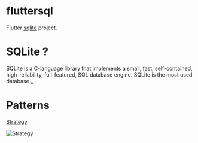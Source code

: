 # fluttersql

Flutter [sqlite](https://pub.dev/packages/sqflite#-installing-tab-) project.

# SQLite ?

SQLite is a C-language library that implements a small, fast, self-contained, high-reliability, full-featured, SQL database engine. SQLite is the most used database [..](https://www.sqlite.org/index.html)

# Patterns

[Strategy](https://www.tutorialspoint.com/design_pattern/images/strategy_pattern_uml_diagram.jpg)

![Strategy](https://www.tutorialspoint.com/design_pattern/images/strategy_pattern_uml_diagram.jpg)
